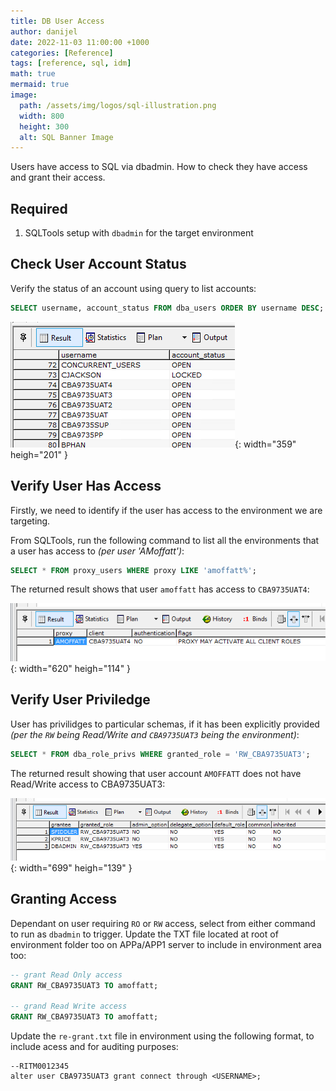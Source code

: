```yaml
---
title: DB User Access
author: danijel
date: 2022-11-03 11:00:00 +1000
categories: [Reference]
tags: [reference, sql, idm]
math: true
mermaid: true
image:
  path: /assets/img/logos/sql-illustration.png
  width: 800
  height: 300
  alt: SQL Banner Image
---
```


Users have access to SQL via dbadmin. How to check they have access and grant their access.

## Required

1. SQLTools setup with `dbadmin` for the target environment


## Check User Account Status

Verify the status of an account using query to list accounts:

```sql
SELECT username, account_status FROM dba_users ORDER BY username DESC;
```

![sql query result 03](/assets/img/2022/11/03/sql-query-03.PNG){: width="359" heigh="201" }


## Verify User Has Access

Firstly, we need to identify if the user has access to the environment we are targeting.

From SQLTools, run the following command to list all the environments that a user has access to _(per user 'AMoffatt')_:

```sql
SELECT * FROM proxy_users WHERE proxy LIKE 'amoffatt%';
```

The returned result shows that user `amoffatt` has access to `CBA9735UAT4`:

![sql query result 01](/assets/img/2022/11/03/sql-query-01.PNG){: width="620" heigh="114" }


## Verify User Priviledge

User has privilidges to particular schemas, if it has been explicitly provided _(per the `RW` being Read/Write and `CBA9735UAT3` being the environment)_:

```sql
SELECT * FROM dba_role_privs WHERE granted_role = 'RW_CBA9735UAT3';
```

The returned result showing that user account `AMOFFATT` does not have Read/Write access to CBA9735UAT3:

![sql query result 02](/assets/img/2022/11/03/sql-query-02.PNG){: width="699" heigh="139" }


## Granting Access

Dependant on user requiring `RO` or `RW` access, select from either command to run as `dbadmin` to trigger. Update the TXT file located at root of environment folder too on APPa/APP1 server to include in environment area too:

```sql
-- grant Read Only access
GRANT RW_CBA9735UAT3 TO amoffatt;

-- grand Read Write access
GRANT RW_CBA9735UAT3 TO amoffatt;
```

Update the `re-grant.txt` file in environment using the following format, to include acess and for auditing purposes:

```text
--RITM0012345
alter user CBA9735UAT3 grant connect through <USERNAME>;
```
